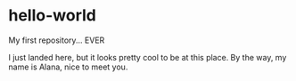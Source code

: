 # hello-world
My first repository... EVER

I just landed here, but it looks pretty cool to be at this place. By the way, my name is Alana, nice to meet you.
